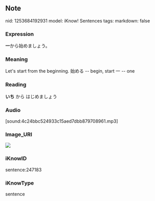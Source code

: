 ## Note
nid: 1253684192931
model: iKnow! Sentences
tags: 
markdown: false

### Expression
<b>一</b>から始めましょう。

### Meaning
Let's start from the beginning.
始める -- begin, start
一 -- one

### Reading
<b>いち</b> から はじめましょう

### Audio
[sound:4c24bbc524933c15aed7dbb879708961.mp3]

### Image_URI
<img src="2b1004a12f44893bdc51f7b5d830e610.jpg">

### iKnowID
sentence:247183

### iKnowType
sentence
